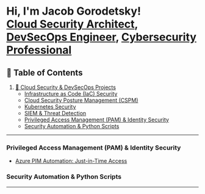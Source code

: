 <h1>Hi, I'm Jacob Gorodetsky! <br/><a href="https://github.com/jgorodetsky">Cloud Security Architect</a>, <a href="https://github.com/jgorodetsky">DevSecOps Engineer</a>, <a href="https://github.com/jgorodetsky">Cybersecurity Professional</a></h1>

## 📑 Table of Contents  
1. [🔐 Cloud Security & DevSecOps Projects](#cloud-security--devsecops-projects)  
   - [Infrastructure as Code (IaC) Security](#infrastructure-as-code-iac-security)  
   - [Cloud Security Posture Management (CSPM)](#cloud-security-posture-management-cspm)  
   - [Kubernetes Security](#kubernetes-security)  
   - [SIEM & Threat Detection](#siem--threat-detection)  
   - [Privileged Access Management (PAM) & Identity Security](#privileged-access-management-pam--identity-security)  
   - [Security Automation & Python Scripts](#security-automation--python-scripts)  

---
<!--
## 🔐 Cloud Security & DevSecOps Projects  


### **Infrastructure as Code (IaC) Security**  


### **Cloud Security Posture Management (CSPM)**  
  

### **Kubernetes Security**   

### **SIEM & Threat Detection**  
-->
### **Privileged Access Management (PAM) & Identity Security**  
- [Azure PIM Automation: Just-in-Time Access](https://github.com/jgorodetsky/PIM-Automation) 

### **Security Automation & Python Scripts** 

---

<!--
**jgorodetsky/jgorodetsky** is a ✨ _special_ ✨ repository because its `README.md` (this file) appears on your GitHub profile.

Here are some ideas to get you started:

- 🔭 I’m currently working on ...
- 🌱 I’m currently learning ...
- 👯 I’m looking to collaborate on ...
- 🤔 I’m looking for help with ...
- 💬 Ask me about ...
- 📫 How to reach me: ...
- ⚡ Fun fact: ...
-->
